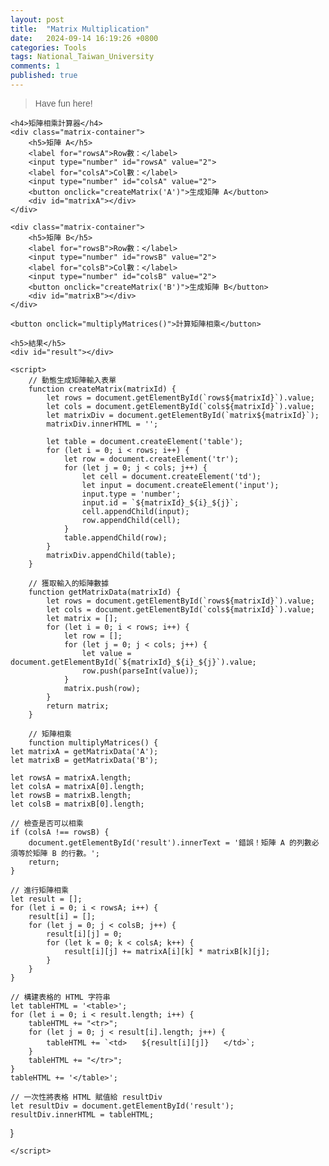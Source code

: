 ```yaml
---
layout: post
title:  "Matrix Multiplication"
date:   2024-09-14 16:19:26 +0800
categories: Tools
tags: National_Taiwan_University
comments: 1
published: true
---
```


> Have fun here!

<html lang="zh-Hant">
<head>
    <meta charset="UTF-8">
    <meta name="viewport" content="width=device-width, initial-scale=1.0">
    <title>矩陣相乘計算器</title>
    <style>
        body {
            font-family: Arial, sans-serif;
        }
        .matrix-container {
            margin-bottom: 20px;
        }
        input[type="number"] {
            width: 50px;
            text-align: center;
        }
        table {
            margin-bottom: 20px;
        }
        td {
            padding: 5px;
        }
    </style>
</head>
<body>

    <h4>矩陣相乘計算器</h4>
    <div class="matrix-container">
        <h5>矩陣 A</h5>
        <label for="rowsA">Row數：</label>
        <input type="number" id="rowsA" value="2">
        <label for="colsA">Col數：</label>
        <input type="number" id="colsA" value="2">
        <button onclick="createMatrix('A')">生成矩陣 A</button>
        <div id="matrixA"></div>
    </div>

    <div class="matrix-container">
        <h5>矩陣 B</h5>
        <label for="rowsB">Row數：</label>
        <input type="number" id="rowsB" value="2">
        <label for="colsB">Col數：</label>
        <input type="number" id="colsB" value="2">
        <button onclick="createMatrix('B')">生成矩陣 B</button>
        <div id="matrixB"></div>
    </div>

    <button onclick="multiplyMatrices()">計算矩陣相乘</button>

    <h5>結果</h5>
    <div id="result"></div>

    <script>
        // 動態生成矩陣輸入表單
        function createMatrix(matrixId) {
            let rows = document.getElementById(`rows${matrixId}`).value;
            let cols = document.getElementById(`cols${matrixId}`).value;
            let matrixDiv = document.getElementById(`matrix${matrixId}`);
            matrixDiv.innerHTML = '';

            let table = document.createElement('table');
            for (let i = 0; i < rows; i++) {
                let row = document.createElement('tr');
                for (let j = 0; j < cols; j++) {
                    let cell = document.createElement('td');
                    let input = document.createElement('input');
                    input.type = 'number';
                    input.id = `${matrixId}_${i}_${j}`;
                    cell.appendChild(input);
                    row.appendChild(cell);
                }
                table.appendChild(row);
            }
            matrixDiv.appendChild(table);
        }

        // 獲取輸入的矩陣數據
        function getMatrixData(matrixId) {
            let rows = document.getElementById(`rows${matrixId}`).value;
            let cols = document.getElementById(`cols${matrixId}`).value;
            let matrix = [];
            for (let i = 0; i < rows; i++) {
                let row = [];
                for (let j = 0; j < cols; j++) {
                    let value = document.getElementById(`${matrixId}_${i}_${j}`).value;
                    row.push(parseInt(value));
                }
                matrix.push(row);
            }
            return matrix;
        }

        // 矩陣相乘
        function multiplyMatrices() {
    let matrixA = getMatrixData('A');
    let matrixB = getMatrixData('B');

    let rowsA = matrixA.length;
    let colsA = matrixA[0].length;
    let rowsB = matrixB.length;
    let colsB = matrixB[0].length;

    // 檢查是否可以相乘
    if (colsA !== rowsB) {
        document.getElementById('result').innerText = '錯誤！矩陣 A 的列數必須等於矩陣 B 的行數。';
        return;
    }

    // 進行矩陣相乘
    let result = [];
    for (let i = 0; i < rowsA; i++) {
        result[i] = [];
        for (let j = 0; j < colsB; j++) {
            result[i][j] = 0;
            for (let k = 0; k < colsA; k++) {
                result[i][j] += matrixA[i][k] * matrixB[k][j];
            }
        }
    }

    // 構建表格的 HTML 字符串
    let tableHTML = '<table>';
    for (let i = 0; i < result.length; i++) {
        tableHTML += "<tr>";
        for (let j = 0; j < result[i].length; j++) {
            tableHTML += `<td>　　${result[i][j]}　　</td>`;
        }
        tableHTML += "</tr>";
    }
    tableHTML += '</table>';

    // 一次性將表格 HTML 賦值給 resultDiv
    let resultDiv = document.getElementById('result');
    resultDiv.innerHTML = tableHTML;
}

    </script>

</body>
</html>
